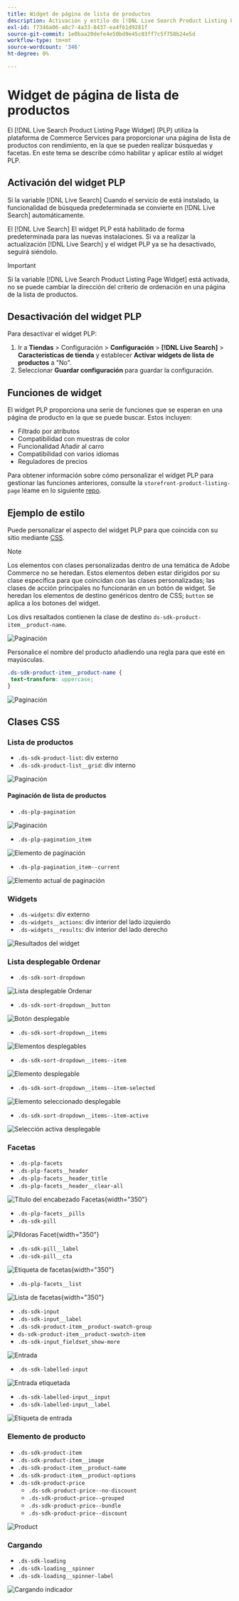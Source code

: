 ```yaml
---
title: Widget de página de lista de productos
description: Activación y estilo de [!DNL Live Search Product Listing Page Widget]
exl-id: f7346a06-a8c7-4a33-8437-ea4f61d9281f
source-git-commit: 1e0baa20defe4e50bd9e45c03ff7c5f758b24e5d
workflow-type: tm+mt
source-wordcount: '346'
ht-degree: 0%

---
```


# Widget de página de lista de productos

El [!DNL Live Search Product Listing Page Widget] (PLP) utiliza la plataforma de Commerce Services para proporcionar una página de lista de productos con rendimiento, en la que se pueden realizar búsquedas y facetas. En este tema se describe cómo habilitar y aplicar estilo al widget PLP.

## Activación del widget PLP

Si la variable [!DNL Live Search] Cuando el servicio de está instalado, la funcionalidad de búsqueda predeterminada se convierte en [!DNL Live Search] automáticamente.

El [!DNL Live Search] El widget PLP está habilitado de forma predeterminada para las nuevas instalaciones. Si va a realizar la actualización [!DNL Live Search] y el widget PLP ya se ha desactivado, seguirá siéndolo.

>[!IMPORTANT]
>
>Si la variable [!DNL Live Search Product Listing Page Widget] está activada, no se puede cambiar la dirección del criterio de ordenación en una página de la lista de productos.

## Desactivación del widget PLP

Para desactivar el widget PLP:

1. Ir a **Tiendas** > Configuración > **Configuración** > **[!DNL Live Search]** > **Características de tienda** y establecer **Activar widgets de lista de productos** a &quot;No&quot;.
1. Seleccionar **Guardar configuración** para guardar la configuración.

## Funciones de widget

El widget PLP proporciona una serie de funciones que se esperan en una página de producto en la que se puede buscar. Estos incluyen:

* Filtrado por atributos
* Compatibilidad con muestras de color
* Funcionalidad Añadir al carro
* Compatibilidad con varios idiomas
* Reguladores de precios

Para obtener información sobre cómo personalizar el widget PLP para gestionar las funciones anteriores, consulte la `storefront-product-listing-page` léame en lo siguiente [repo](https://github.com/adobe/storefront-product-listing-page/).

## Ejemplo de estilo

Puede personalizar el aspecto del widget PLP para que coincida con su sitio mediante [CSS](https://developer.adobe.com/commerce/frontend-core/guide/css/).

>[!NOTE]
>
>Los elementos con clases personalizadas dentro de una temática de Adobe Commerce no se heredan. Estos elementos deben estar dirigidos por su clase específica para que coincidan con las clases personalizadas; las clases de acción principales no funcionarán en un botón de widget.
>Se heredan los elementos de destino genéricos dentro de CSS; `button` se aplica a los botones del widget.

Los divs resaltados contienen la clase de destino `ds-sdk-product-item__product-name`.

![Paginación](assets/plp-css-example.png)

Personalice el nombre del producto añadiendo una regla para que esté en mayúsculas.

```css
.ds-sdk-product-item__product-name {
 text-transform: uppercase;
}
```

![Paginación](assets/plp-css-example-after.png)

## Clases CSS

### Lista de productos

* `.ds-sdk-product-list`: div externo
* `.ds-sdk-product-list__grid`: div interno

![Paginación](assets/plp-css-product-list.png)

#### Paginación de lista de productos

* `.ds-plp-pagination`

![Paginación](assets/plp-css-pagination.png)

* `.ds-plp-pagination_item`

![Elemento de paginación](assets/plp-css-pagination-item.png)

* `.ds-plp-pagination_item--current`

![Elemento actual de paginación](assets/plp-css-pagination-item-current.png)

### Widgets

* `.ds-widgets`: div externo
* `.ds-widgets__actions`: div interior del lado izquierdo
* `.ds-widgets__results`: div interior del lado derecho

![Resultados del widget](assets/plp-css-widgets.png)

### Lista desplegable Ordenar

* `.ds-sdk-sort-dropdown`

![Lista desplegable Ordenar](assets/plp-css-dropdown.png)

* `.ds-sdk-sort-dropdown__button`

![Botón desplegable](assets/plp-css-dropdown-button.png)

* `.ds-sdk-sort-dropdown__items`

![Elementos desplegables](assets/plp-css-dropdown-items.png)

* `.ds-sdk-sort-dropdown__items--item`

![Elemento desplegable](assets/plp-css-dropdown-item.png)

* `.ds-sdk-sort-dropdown__items--item-selected`

![Elemento seleccionado desplegable](assets/plp-css-dropdown-selected.png)

* `.ds-sdk-sort-dropdown__items--item-active`

![Selección activa desplegable](assets/plp-css-dropdown-active.png)

### Facetas

* `.ds-plp-facets`
* `.ds-plp-facets__header`
* `.ds-plp-facets__header_title`
* `.ds-plp-facets__header__clear-all`

![Título del encabezado Facetas](assets/plp-css-facets-title-clear.png){width="350"}

* `.ds-plp-facets__pills`
* `.ds-sdk-pill`

![Píldoras Facet](assets/plp-css-facets-pill.png){width="350"}

* `.ds-sdk-pill__label`
* `.ds-sdk-pill__cta`

![Etiqueta de facetas](assets/plp-css-pill-label-cta.png){width="350"}

* `.ds-plp-facets__list`

![Lista de facetas](assets/plp-css-facets-list.png){width="350"}

* `.ds-sdk-input`
* `.ds-sdk-input__label`
* `.ds-sdk-product-item__product-swatch-group`
* `ds-sdk-product-item__product-swatch-item`
* `.ds-sdk-input_fieldset_show-more`

![Entrada](assets/plp-css-sdk-input.png)

* `.ds-sdk-labelled-input`

![Entrada etiquetada](assets/plp-css-labelled-input.png)

* `.ds-sdk-labelled-input__input`
* `.ds-sdk-labelled-input__label`

![Etiqueta de entrada](assets/plp-css-labelled-input-label.png)

### Elemento de producto

* `.ds-sdk-product-item`
* `.ds-sdk-product-item__image`
* `.ds-sdk-product-item__product-name`
* `.ds-sdk-product-item__product-options`
* `.ds-sdk-product-price`
   * `.ds-sdk-product-price--no-discount`
   * `.ds-sdk-product-price--grouped`
   * `.ds-sdk-product-price--bundle`
   * `.ds-sdk-product-price--discount`

![Product](assets/plp-css-product.png)

### Cargando

* `.ds-sdk-loading`
* `.ds-sdk-loading__spinner`
* `.ds-sdk-loading__spinner-label`

![Cargando indicador](assets/plp-css-loading.png)
